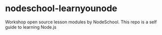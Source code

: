 # nodeschool-learnyounode
Workshop open source lesson modules by NodeSchool. This repo is a self guide to learning Node.js
